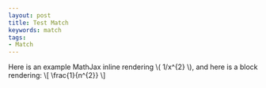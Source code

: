 ```yaml
---
layout: post
title: Test Match
keywords: match
tags:
- Match
---
```


Here is an example MathJax inline rendering \\( 1/x^{2} \\), and here is a block rendering:
\\[ \frac{1}{n^{2}} \\]